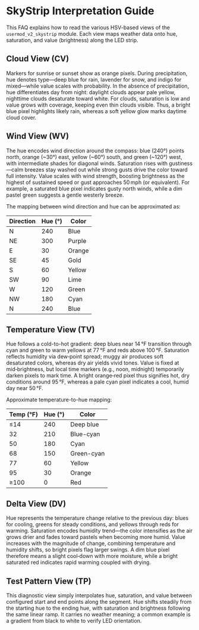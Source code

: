 # SkyStrip Interpretation Guide

This FAQ explains how to read the various HSV-based views of the
`usermod_v2_skystrip` module. Each view maps weather data onto hue,
saturation, and value (brightness) along the LED strip.

## Cloud View (CV)

Markers for sunrise or sunset show as orange pixels. During
precipitation, hue denotes type—deep blue for rain, lavender for snow,
and indigo for mixed—while value scales with probability. In the
absence of precipitation, hue differentiates day from night: daylight
clouds appear pale yellow, nighttime clouds desaturate toward
white. For clouds, saturation is low and value grows with coverage,
keeping even thin clouds visible. Thus, a bright blue pixel highlights
likely rain, whereas a soft yellow glow marks daytime cloud cover.

## Wind View (WV)

The hue encodes wind direction around the compass: blue (240°) points
north, orange (~30°) east, yellow (~60°) south, and green (~120°)
west, with intermediate shades for diagonal winds. Saturation rises
with gustiness—calm breezes stay washed out while strong gusts drive
the color toward full intensity. Value scales with wind strength,
boosting brightness as the highest of sustained speed or gust
approaches 50 mph (or equivalent). For example, a saturated blue pixel
indicates gusty north winds, while a dim pastel green suggests a
gentle westerly breeze.

The mapping between wind direction and hue can be approximated as:

| Direction | Hue (°) | Color  |
|-----------|---------|--------|
| N         | 240     | Blue   |
| NE        | 300     | Purple |
| E         | 30      | Orange |
| SE        | 45      | Gold   |
| S         | 60      | Yellow |
| SW        | 90      | Lime   |
| W         | 120     | Green  |
| NW        | 180     | Cyan   |
| N         | 240     | Blue   |


## Temperature View (TV)

Hue follows a cold-to-hot gradient: deep blues near 14 °F transition
through cyan and green to warm yellows at 77 °F and reds above
100 °F. Saturation reflects humidity via dew‑point spread; muggy air
produces soft desaturated colors, whereas dry air yields vivid
tones. Value is fixed at mid‑brightness, but local time markers (e.g.,
noon, midnight) temporarily darken pixels to mark time. A bright
orange‑red pixel thus signifies hot, dry conditions around 95 °F,
whereas a pale cyan pixel indicates a cool, humid day near 50 °F.

Approximate temperature-to-hue mapping:

| Temp (°F) | Hue (°) | Color      |
|-----------|---------|------------|
| ≤14       | 240     | Deep blue  |
| 32        | 210     | Blue-cyan  |
| 50        | 180     | Cyan       |
| 68        | 150     | Green-cyan |
| 77        | 60      | Yellow     |
| 95        | 30      | Orange     |
| ≥100      | 0       | Red        |


## Delta View (DV)

Hue represents the temperature change relative to the previous day:
blues for cooling, greens for steady conditions, and yellows through
reds for warming. Saturation encodes humidity trend—the color
intensifies as the air grows drier and fades toward pastels when
becoming more humid. Value increases with the magnitude of change,
combining temperature and humidity shifts, so bright pixels flag
larger swings. A dim blue pixel therefore means a slight cool‑down
with more moisture, while a bright saturated red indicates rapid
warming coupled with drying.

## Test Pattern View (TP)

This diagnostic view simply interpolates hue, saturation, and value
between configured start and end points along the segment. Hue shifts
steadily from the starting hue to the ending hue, with saturation and
brightness following the same linear ramp. It carries no weather
meaning; a common example is a gradient from black to white to verify
LED orientation.
